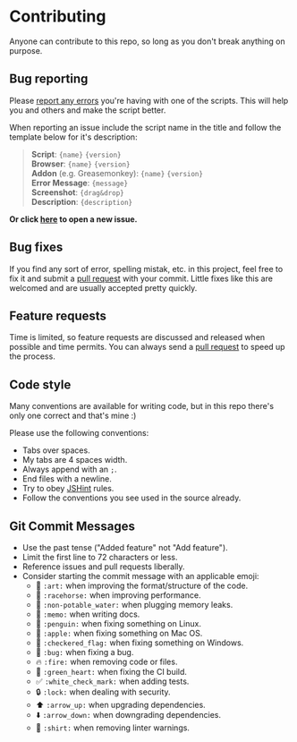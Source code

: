 # Contributing
Anyone can contribute to this repo, so long as you don't break anything on purpose.


## Bug reporting
Please [report any errors](https://github.com/jerone/UserScripts/issues/new) you're having with one of the scripts. This will help you and others and make the script better.

When reporting an issue include the script name in the title and follow the template below for it's description:

> **Script**: `{name}` `{version}`<br />
> **Browser**: `{name}` `{version}`<br />
> **Addon** (e.g. Greasemonkey): `{name}` `{version}`<br />
> **Error Message**: `{message}`<br />
> **Screenshot**: `{drag&drop}`<br />
> **Description**: `{description}`<br />

**Or click [here](https://github.com/jerone/UserScripts/issues/new?title=%28{script%20name}%29%20{summary}&body=**Script**%3A%20{name}%20{version}%0A**Browser**%3A%20{name}%20{version}%0A**Addon**%20%28e.g.%20Greasemonkey%29%3A%20{name}%20{version}%0A**Error%20Message**%3A%20%60{message}%60%0A**Screenshot**%3A%20{drag%26drop}%0A**Description**%3A%20{description}) to open a new issue.**


## Bug fixes
If you find any sort of error, spelling mistak, etc. in this project, feel free to fix it and submit a [pull request](https://github.com/jerone/UserScripts/pulls) with your commit. Little fixes like this are welcomed and are usually accepted pretty quickly.


## Feature requests
Time is limited, so feature requests are discussed and released when possible and time permits. You can always send a [pull request](https://github.com/jerone/UserScripts/pulls) to speed up the process.


## Code style
Many conventions are available for writing code, but in this repo there's only one correct and that's mine :)

Please use the following conventions:

* Tabs over spaces.
* My tabs are 4 spaces width.
* Always append with an `;`.
* End files with a newline.
* Try to obey [JSHint](http://jshint.com) rules.
* Follow the conventions you see used in the source already.


## Git Commit Messages

* Use the past tense ("Added feature" not "Add feature").
* Limit the first line to 72 characters or less.
* Reference issues and pull requests liberally.
* Consider starting the commit message with an applicable emoji:
    * :art: `:art:` when improving the format/structure of the code.
    * :racehorse: `:racehorse:` when improving performance.
    * :non-potable_water: `:non-potable_water:` when plugging memory leaks.
    * :memo: `:memo:` when writing docs.
    * :penguin: `:penguin:` when fixing something on Linux.
    * :apple: `:apple:` when fixing something on Mac OS.
    * :checkered_flag: `:checkered_flag:` when fixing something on Windows.
    * :bug: `:bug:` when fixing a bug.
    * :fire: `:fire:` when removing code or files.
    * :green_heart: `:green_heart:` when fixing the CI build.
    * :white_check_mark: `:white_check_mark:` when adding tests.
    * :lock: `:lock:` when dealing with security.
    * :arrow_up: `:arrow_up:` when upgrading dependencies.
    * :arrow_down: `:arrow_down:` when downgrading dependencies.
    * :shirt: `:shirt:` when removing linter warnings.
